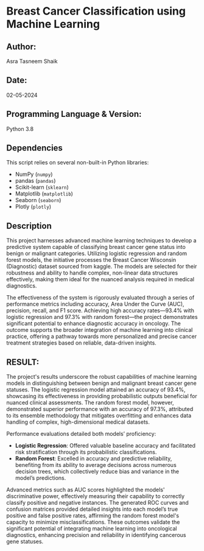 # Breast Cancer Classification using Machine Learning
## Author:

Asra Tasneem Shaik  

## Date:

02-05-2024

## Programming Language & Version:

Python 3.8  

## Dependencies

This script relies on several non-built-in Python libraries:
- NumPy (`numpy`)
- pandas (`pandas`)
- Scikit-learn (`sklearn`)
- Matplotlib (`matplotlib`)
- Seaborn (`seaborn`)
- Plotly (`plotly`)

##  Description

This project harnesses advanced machine learning techniques to develop a predictive system capable of classifying breast cancer gene status into benign or malignant categories. Utilizing logistic regression and random forest models, the initiative processes the Breast Cancer Wisconsin (Diagnostic) dataset sourced from kaggle. The models are selected for their robustness and ability to handle complex, non-linear data structures effectively, making them ideal for the nuanced analysis required in medical diagnostics.


The effectiveness of the system is rigorously evaluated through a series of performance metrics including accuracy, Area Under the Curve (AUC), precision, recall, and F1 score. Achieving high accuracy rates—93.4% with logistic regression and 97.3% with random forest—the project demonstrates significant potential to enhance diagnostic accuracy in oncology. The outcome supports the broader integration of machine learning into clinical practice, offering a pathway towards more personalized and precise cancer treatment strategies based on reliable, data-driven insights.


## RESULT:
The project's results underscore the robust capabilities of machine learning models in distinguishing between benign and malignant breast cancer gene statuses. The logistic regression model attained an accuracy of 93.4%, showcasing its effectiveness in providing probabilistic outputs beneficial for nuanced clinical assessments. The random forest model, however, demonstrated superior performance with an accuracy of 97.3%, attributed to its ensemble methodology that mitigates overfitting and enhances data handling of complex, high-dimensional medical datasets.

Performance evaluations detailed both models’ proficiency:
- **Logistic Regression**: Offered valuable baseline accuracy and facilitated risk stratification through its probabilistic classifications.
- **Random Forest**: Excelled in accuracy and predictive reliability, benefiting from its ability to average decisions across numerous decision trees, which collectively reduce bias and variance in the model’s predictions.

Advanced metrics such as AUC scores highlighted the models' discriminative power, effectively measuring their capability to correctly classify positive and negative instances. The generated ROC curves and confusion matrices provided detailed insights into each model’s true positive and false positive rates, affirming the random forest model's capacity to minimize misclassifications. These outcomes validate the significant potential of integrating machine learning into oncological diagnostics, enhancing precision and reliability in identifying cancerous gene statuses.
